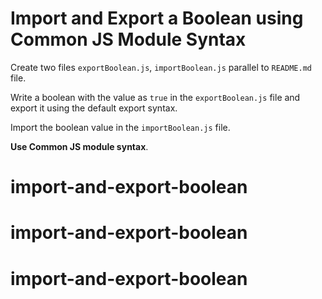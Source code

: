# Import and Export a Boolean using Common JS Module Syntax

Create two files `exportBoolean.js`, `importBoolean.js` parallel to `README.md` file.

Write a boolean with the value as `true` in the `exportBoolean.js` file and export it using the default export syntax.

Import the boolean value in the `importBoolean.js` file.

<b>Use Common JS module syntax</b>.
# import-and-export-boolean
# import-and-export-boolean
# import-and-export-boolean
